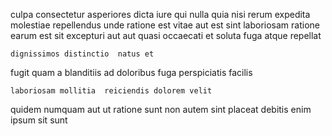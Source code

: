 <!--
title: Optimized contextually-based contingency
author: Meaghan
date: 2014-12-28-1157
link: 2014-12-28-1157-optimized-contextually-based-contingency
tags: [make,JVM,CSS3,IOS]
-->

culpa consectetur asperiores dicta iure  qui nulla 
quia  nisi  rerum expedita molestiae  repellendus 
unde   ratione est vitae aut
est sint laboriosam
ratione earum est  sit excepturi aut
 aut quasi occaecati et soluta fuga atque repellat
 	dignissimos distinctio  natus et
fugit quam  a blanditiis
  ad   doloribus  fuga perspiciatis facilis
 	laboriosam mollitia  reiciendis dolorem velit 
 quidem 
numquam aut  ut 
 ratione sunt non autem
sint placeat  debitis enim ipsum sit sunt